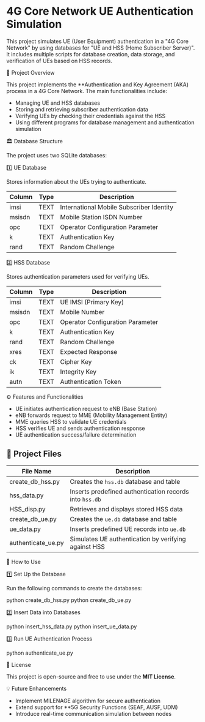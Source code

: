 # 4G Core Network UE Authentication Simulation

This project simulates UE (User Equipment) authentication in a "4G Core Network" by using databases for "UE and HSS (Home Subscriber Server)". It includes multiple scripts for database creation, data storage, and verification of UEs based on HSS records.

 📌 Project Overview

This project implements the **Authentication and Key Agreement (AKA) process in a 4G Core Network. The main functionalities include:

- Managing UE and HSS databases
- Storing and retrieving subscriber authentication data
- Verifying UEs by checking their credentials against the HSS
- Using different programs for database management and authentication simulation

 🏛 Database Structure

The project uses two SQLite databases:

 1️⃣ UE Database

Stores information about the UEs trying to authenticate.

| Column | Type | Description                              |
| ------ | ---- | ---------------------------------------- |
| imsi   | TEXT | International Mobile Subscriber Identity |
| msisdn | TEXT | Mobile Station ISDN Number               |
| opc    | TEXT | Operator Configuration Parameter         |
| k      | TEXT | Authentication Key                       |
| rand   | TEXT | Random Challenge                         |

 2️⃣ HSS Database

Stores authentication parameters used for verifying UEs.

| Column | Type | Description                      |
| ------ | ---- | -------------------------------- |
| imsi   | TEXT | UE IMSI (Primary Key)            |
| msisdn | TEXT | Mobile Number                    |
| opc    | TEXT | Operator Configuration Parameter |
| k      | TEXT | Authentication Key               |
| rand   | TEXT | Random Challenge                 |
| xres   | TEXT | Expected Response                |
| ck     | TEXT | Cipher Key                       |
| ik     | TEXT | Integrity Key                    |
| autn   | TEXT | Authentication Token             |

 ⚙️ Features and Functionalities

- UE initiates authentication request to eNB (Base Station)
- eNB forwards request to MME (Mobility Management Entity)
- MME queries HSS to validate UE credentials
- HSS verifies UE and sends authentication response
- UE authentication success/failure determination

## 📂 Project Files

| File Name              | Description                                             |
| ---------------------- | ------------------------------------------------------- |
| create_db_hss.py     | Creates the `hss.db` database and table                 |
| hss_data.py            | Inserts predefined authentication records into `hss.db` |
| HSS_disp.py            | Retrieves and displays stored HSS data                  |
| create_db_ue.py         | Creates the `ue.db` database and table                  |
| ue_data.py             | Inserts predefined UE records into `ue.db`              |
| authenticate_ue.py     | Simulates UE authentication by verifying against HSS    |

 🚀 How to Use

 1️⃣ Set Up the Database

Run the following commands to create the databases:


python create_db_hss.py
python create_db_ue.py


2️⃣ Insert Data into Databases


python insert_hss_data.py
python insert_ue_data.py


3️⃣ Run UE Authentication Process


python authenticate_ue.py


📜 License

This project is open-source and free to use under the **MIT License**.

💡 Future Enhancements

- Implement MILENAGE algorithm for secure authentication
- Extend support for **5G Security Functions (SEAF, AUSF, UDM)
- Introduce real-time communication simulation between nodes


